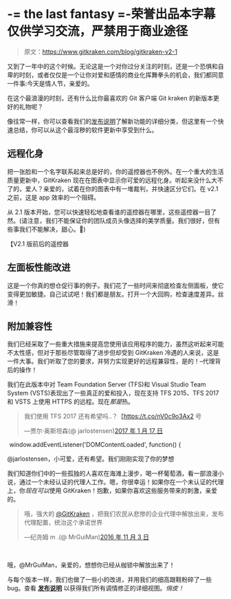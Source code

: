 # -= the last fantasy =-荣誉出品本字幕仅供学习交流，严禁用于商业途径

> 原文：<https://www.gitkraken.com/blog/gitkraken-v2-1>

又到了一年中的这个时候。无论这是一个对你过分关注的时刻，还是一个恐惧和自卑的时刻，或者仅仅是一个让你对爱和感情的商业化挥舞拳头的机会，我们都同意一件事:今天是情人节，亲爱的。

在这个最浪漫的时刻，还有什么比你最喜欢的 Git 客户端 Git kraken 的新版本更好的礼物呢？

像往常一样，你可以查看我们的[发布说明](https://support.gitkraken.com/release-notes/current#v2-1-0)了解新功能的详细分类，但这里有一个快速总结，你可以从这个最淫秽的软件更新中享受到什么。

## **远程化身**

把一张脸和一个名字联系起来总是好的，你的遥控器也不例外。在一个重大的生活质量更新中，GitKraken 现在在图表中显示你可爱的远程化身。听起来没什么大不了的，爱人？亲爱的，试着在你的图表中有一堆裁判，并快速区分它们。在 v2.1 之前，这是 app 效率的一个阻碍。

从 2.1 版本开始，您可以快速轻松地查看谁的遥控器在哪里，这些遥控器一目了然。(请注意，我们不能保证你的团队成员头像选择的美学质量。我们很好，但有些事我们不能解决，甜心。👄)

【V2.1 版前后的遥控器

## **左面板性能改进**

这是一个你真的想仓促行事的例子。我们花了一些时间来彻底检查左侧面板，使它变得更加敏捷。自己试试吧！我们都是朋友。打开一个大回购，检查速度差异。丝滑！

## **附加兼容性**

我们已经采取了一些重大措施来提高您使用该应用程序的能力，虽然这听起来可能不太性感，但对于那些尽管取得了进步但却受到 GitKraken 冷遇的人来说，这是一件大事。我们听取了您的要求，并努力实现更好的远程兼容性，是的！–代理背后的操作！

我们在此版本中对 Team Foundation Server (TFS)和 Visual Studio Team System (VSTS)表现出了一些真正的爱和投入，现在支持 TFS 2015、TFS 2017 和 VSTS 上使用 HTTPS 的远程。现在*那是*热。

> 我们使用 TFS 2017 还有希望吗..？【https://t.co/nV0c9o3Ax2 号
> 
> —贾尔·奥斯坦森(@ jarlostensen)[2017 年 1 月 17 日](https://twitter.com/jarlostensen/status/821449129809289221)

 <picture decoding="async" class="wp-image-4408" title="<script>">![<script>](img/d055b8b3c3d8eda6752dabb7705126e2.png)</picture> window.addEventListener('DOMContentLoaded', function() {

‏@jarlostensen，小可爱，还有希望。我们刚刚实现了你的梦想

我们知道你们中的一些孤独的人喜欢在海滩上漫步，喝一杯葡萄酒，看一部浪漫小说，通过一个未经认证的代理人工作。嗯，你很幸运！如果你在一个未认证的代理上，你*现在可以*使用 GitKraken！抱歉，如果你喜欢这些服务带来的刺激，亲爱的。

> 哦，强大的 [@GitKraken](https://twitter.com/GitKraken) ，把我们农民从悲惨的企业代理中解放出来，发布代理配置，统治这个承诺世界
> 
> —纪尧姆 m .(@ MrGuiMan)[2016 年 11 月 3 日](https://twitter.com/MrGuiMan/status/794298405623369728)

 <picture decoding="async" class="wp-image-4409" title="<script>">![<script>](img/78bc06df0aeef62e4ea8747d98a6bc2a.png)</picture> 

哦，‏@MrGuiMan，亲爱的，想想你已经从枷锁中解放出来了！

与每个版本一样，我们也做了一些小的改进，并用我们的细高跟鞋粉碎了一些 bug。查看 **[发布说明](https://support.gitkraken.com/release-notes/current#v2-1-0)** 以获得我们所有调情修正的详细视图。*俏皮！*